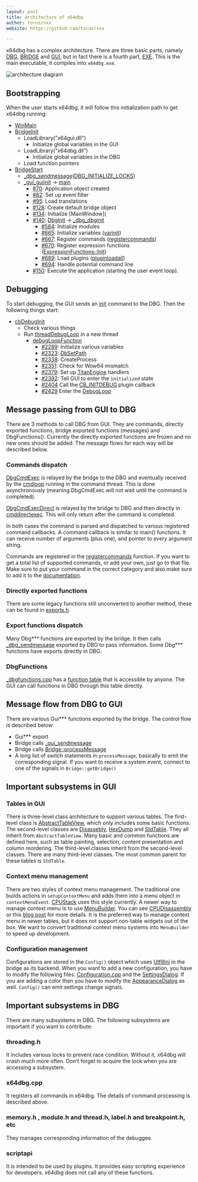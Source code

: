 ```yaml
---
layout: post
title: Architecture of x64dbg
author: torusrxxx
website: https://github.com/torusrxxx

---
```


x64dbg has a complex architecture. There are three basic parts, namely [DBG](https://github.com/x64dbg/x64dbg/tree/7eecb558a02defe2739623117995ab78dc5c3c67/src/dbg), [BRIDGE](https://github.com/x64dbg/x64dbg/tree/7eecb558a02defe2739623117995ab78dc5c3c67/src/bridge) and [GUI](https://github.com/x64dbg/x64dbg/tree/7eecb558a02defe2739623117995ab78dc5c3c67/src/gui), but in fact there is a fourth part, [EXE](https://github.com/x64dbg/x64dbg/tree/7eecb558a02defe2739623117995ab78dc5c3c67/src/exe). This is the main executable, it compiles into `x64dbg.exe`.

![architecture diagram](https://i.imgur.com/DatgCBa.png)

## Bootstrapping

When the user starts x64dbg, it will follow this initialization path to get x64dbg running:

- [WinMain](https://github.com/x64dbg/x64dbg/blob/7eecb558a02defe2739623117995ab78dc5c3c67/src/exe/x64dbg_exe.cpp#L26)
- [BridgeInit](https://github.com/x64dbg/x64dbg/blob/7eecb558a02defe2739623117995ab78dc5c3c67/src/bridge/bridgemain.cpp#L45)
  - LoadLibrary("x64gui.dll")
    - Initialize global variables in the GUI
  - LoadLibrary("x64dbg.dll")
    - Initialize global variables in the DBG
  - Load function pointers
- [BridgeStart](https://github.com/x64dbg/x64dbg/blob/7eecb558a02defe2739623117995ab78dc5c3c67/src/bridge/bridgemain.cpp#L98)
  - [_dbg_sendmessage](https://github.com/x64dbg/x64dbg/blob/7eecb558a02defe2739623117995ab78dc5c3c67/src/dbg/_exports.cpp#L713)([DBG_INITIALIZE_LOCKS](https://github.com/x64dbg/x64dbg/blob/7eecb558a02defe2739623117995ab78dc5c3c67/src/dbg/_exports.cpp#L1212))
  - [_gui_guiinit](https://github.com/x64dbg/x64dbg/blob/7eecb558a02defe2739623117995ab78dc5c3c67/src/gui/Src/Bridge/Bridge.cpp#L678) -> [main](https://github.com/x64dbg/x64dbg/blob/7eecb558a02defe2739623117995ab78dc5c3c67/src/gui/Src/main.cpp#L67)
    - [#70](https://github.com/x64dbg/x64dbg/blob/7eecb558a02defe2739623117995ab78dc5c3c67/src/gui/Src/main.cpp#L70): Application object created
    - [#82](https://github.com/x64dbg/x64dbg/blob/7eecb558a02defe2739623117995ab78dc5c3c67/src/gui/Src/main.cpp#L82): Set up event filter
    - [#95](https://github.com/x64dbg/x64dbg/blob/7eecb558a02defe2739623117995ab78dc5c3c67/src/gui/Src/main.cpp#L95): Load translations
    - [#128](https://github.com/x64dbg/x64dbg/blob/7eecb558a02defe2739623117995ab78dc5c3c67/src/gui/Src/main.cpp#L128): Create default bridge object
    - [#134](https://github.com/x64dbg/x64dbg/blob/7eecb558a02defe2739623117995ab78dc5c3c67/src/gui/Src/main.cpp#L134): Initialize [MainWindow](
    - [#140](https://github.com/x64dbg/x64dbg/blob/7eecb558a02defe2739623117995ab78dc5c3c67/src/gui/Src/main.cpp#L140): [DbgInit]() -> [_dbg_dbginit](https://github.com/x64dbg/x64dbg/blob/7eecb558a02defe2739623117995ab78dc5c3c67/src/dbg/x64dbg.cpp#L582)
      - [#584](https://github.com/x64dbg/x64dbg/blob/7eecb558a02defe2739623117995ab78dc5c3c67/src/dbg/x64dbg.cpp#L584): Initialize modules
      - [#665](https://github.com/x64dbg/x64dbg/blob/7eecb558a02defe2739623117995ab78dc5c3c67/src/dbg/x64dbg.cpp#L665): Initialize variables ([varinit](https://github.com/x64dbg/x64dbg/blob/7eecb558a02defe2739623117995ab78dc5c3c67/src/dbg/variable.cpp#L60))
      - [#667](https://github.com/x64dbg/x64dbg/blob/7eecb558a02defe2739623117995ab78dc5c3c67/src/dbg/x64dbg.cpp#L667): Register commands ([registercommands](https://github.com/x64dbg/x64dbg/blob/7eecb558a02defe2739623117995ab78dc5c3c67/src/dbg/x64dbg.cpp#L80))
      - [#670](https://github.com/x64dbg/x64dbg/blob/7eecb558a02defe2739623117995ab78dc5c3c67/src/dbg/x64dbg.cpp#L670): Register expression functions ([ExpressionFunctions::Init](https://github.com/x64dbg/x64dbg/blob/7eecb558a02defe2739623117995ab78dc5c3c67/src/dbg/expressionfunctions.cpp#L41))
      - [#689](https://github.com/x64dbg/x64dbg/blob/7eecb558a02defe2739623117995ab78dc5c3c67/src/dbg/x64dbg.cpp#L689): Load plugins ([pluginloadall](https://github.com/x64dbg/x64dbg/blob/7eecb558a02defe2739623117995ab78dc5c3c67/src/dbg/plugin_loader.cpp#L361))
      - [#694](https://github.com/x64dbg/x64dbg/blob/7eecb558a02defe2739623117995ab78dc5c3c67/src/dbg/x64dbg.cpp#L694): Handle potential command line
    - [#150](https://github.com/x64dbg/x64dbg/blob/7eecb558a02defe2739623117995ab78dc5c3c67/src/gui/Src/main.cpp#L150): Execute the application (starting the user event loop). 

## Debugging

To start debugging, the GUI sends an [init](http://help.x64dbg.com/en/latest/commands/debug-control/InitDebug.html) command to the DBG. Then the following things start:

- [cbDebugInit](https://github.com/x64dbg/x64dbg/blob/7eecb558a02defe2739623117995ab78dc5c3c67/src/dbg/commands/cmd-debug-control.cpp#L26)
  - Check various things
  - Run [threadDebugLoop](https://github.com/x64dbg/x64dbg/blob/7eecb558a02defe2739623117995ab78dc5c3c67/src/dbg/debugger.cpp#L2484) in a new thread
    - [debugLoopFunction](https://github.com/x64dbg/x64dbg/blob/7eecb558a02defe2739623117995ab78dc5c3c67/src/dbg/debugger.cpp#L2292)
      - [#2289](https://github.com/x64dbg/x64dbg/blob/7eecb558a02defe2739623117995ab78dc5c3c67/src/dbg/debugger.cpp#L2298): Initialize various variables
      - [#2323](https://github.com/x64dbg/x64dbg/blob/7eecb558a02defe2739623117995ab78dc5c3c67/src/dbg/debugger.cpp#L2323): [DbSetPath](https://github.com/x64dbg/x64dbg/blob/7eecb558a02defe2739623117995ab78dc5c3c67/src/dbg/database.cpp#L268)
      - [#2338](https://github.com/x64dbg/x64dbg/blob/7eecb558a02defe2739623117995ab78dc5c3c67/src/dbg/debugger.cpp#L2338): CreateProcess
      - [#2351](https://github.com/x64dbg/x64dbg/blob/7eecb558a02defe2739623117995ab78dc5c3c67/src/dbg/debugger.cpp#L2351): Check for Wow64 mismatch
      - [#2379](https://github.com/x64dbg/x64dbg/blob/7eecb558a02defe2739623117995ab78dc5c3c67/src/dbg/debugger.cpp#L2379): Set up [TitanEngine](https://bitbucket.org/titanengineupdate/titanengine-update) handlers
      - [#2392](https://github.com/x64dbg/x64dbg/blob/7eecb558a02defe2739623117995ab78dc5c3c67/src/dbg/debugger.cpp#L2392): Tell GUI to enter the `initialized` state
      - [#2404](https://github.com/x64dbg/x64dbg/blob/7eecb558a02defe2739623117995ab78dc5c3c67/src/dbg/debugger.cpp#L2404) Call the [CB_INITDEBUG]() plugin callback
      - [#2429](https://github.com/x64dbg/x64dbg/blob/7eecb558a02defe2739623117995ab78dc5c3c67/src/dbg/debugger.cpp#L2429) Enter the [DebugLoop](https://bitbucket.org/titanengineupdate/titanengine-update/src/e089f4af41a461b69017db3750f79fbaed1008df/TitanEngine/TitanEngine.Debugger.DebugLoop.cpp?at=master&fileviewer=file-view-default#TitanEngine.Debugger.DebugLoop.cpp-17)

## Message passing from GUI to DBG

There are 3 methods to call DBG from GUI. They are commands, directly exported functions, bridge exported functions (messages) and DbgFunctions(). Currently the directly exported functions are frozen and no new ones should be added. The message flows for each way will be described below.

### Commands dispatch

[DbgCmdExec](https://github.com/x64dbg/x64dbg/blob/7eecb558a02defe2739623117995ab78dc5c3c67/src/bridge/bridgemain.cpp#L301) is relayed by the bridge to the DBG and eventually received by the [cmdloop](https://github.com/x64dbg/x64dbg/blob/7eecb558a02defe2739623117995ab78dc5c3c67/src/dbg/command.cpp#L222) running in the command thread. This is done asynchronously (meaning DbgCmdExec will not wait until the command is completed).

[DbgCmdExecDirect](https://github.com/x64dbg/x64dbg/blob/7eecb558a02defe2739623117995ab78dc5c3c67/src/bridge/bridgemain.cpp#L489) is relayed by the bridge to DBG and then directly in [cmddirectexec](https://github.com/x64dbg/x64dbg/blob/7eecb558a02defe2739623117995ab78dc5c3c67/src/dbg/command.cpp#L288). This will only return after the command is completed.

In both cases the command is parsed and dispatched to various registered command callbacks. A command callback is similar to main() functions. It can receive number of arguments (plus one), and pointer to every argument string.

Commands are registered in the [registercommands](https://github.com/x64dbg/x64dbg/blob/7eecb558a02defe2739623117995ab78dc5c3c67/src/dbg/x64dbg.cpp#L80) function. If you want to get a total list of supported commands, or add your own, just go to that file. Make sure to put your command in the correct category and also make sure to add it to the [documentation](https://github.com/x64dbg/docs).

### Directly exported functions

There are some legacy functions still unconverted to another method, these can be found in [exports.h](https://github.com/x64dbg/x64dbg/blob/7eecb558a02defe2739623117995ab78dc5c3c67/src/dbg/_exports.h).

### Export functions dispatch

Many Dbg\*\*\* functions are exported by the bridge. It then calls [_dbg_sendmessage](https://github.com/x64dbg/x64dbg/blob/7eecb558a02defe2739623117995ab78dc5c3c67/src/dbg/_exports.cpp#L713) exported by DBG to pass information. Some Dbg\*\*\* functions have exports directly in DBG.

### DbgFunctions

[_dbgfunctions.cpp](https://github.com/x64dbg/x64dbg/blob/7eecb558a02defe2739623117995ab78dc5c3c67/src/dbg/_dbgfunctions.cpp) has a [function table](https://github.com/x64dbg/x64dbg/blob/7eecb558a02defe2739623117995ab78dc5c3c67/src/dbg/_dbgfunctions.h#L153) that is accessible by anyone. The GUI can call functions in DBG through this table directly.

## Message flow from DBG to GUI

There are various Gui\*\*\* functions exported by the bridge. The control flow is described below:

- Gui\*\*\* export
- Bridge calls [_gui_sendmessage](https://github.com/x64dbg/x64dbg/blob/7eecb558a02defe2739623117995ab78dc5c3c67/src/gui/Src/Bridge/Bridge.cpp#L683)
- Bridge calls [Bridge::processMessage](https://github.com/x64dbg/x64dbg/blob/7eecb558a02defe2739623117995ab78dc5c3c67/src/gui/Src/Bridge/Bridge.cpp#L81)
- A long list of switch statements in `processMessage`, basically to emit the corresponding signal. If you want to receive a system event, connect to one of the signals in `Bridge::getBridge()`

## Important subsystems in GUI

### Tables in GUI

There is three-level class architecture to support various tables. The first-level class is [AbstractTableView](https://github.com/x64dbg/x64dbg/blob/7eecb558a02defe2739623117995ab78dc5c3c67/src/gui/Src/BasicView/AbstractTableView.cpp), which only includes some basic functions. The second-level classes are [Disassebly](https://github.com/x64dbg/x64dbg/blob/7eecb558a02defe2739623117995ab78dc5c3c67/src/gui/Src/BasicView/Disassembly.cpp), [HexDump](https://github.com/x64dbg/x64dbg/blob/7eecb558a02defe2739623117995ab78dc5c3c67/src/gui/Src/BasicView/HexDump.cpp) and [StdTable](https://github.com/x64dbg/x64dbg/blob/7eecb558a02defe2739623117995ab78dc5c3c67/src/gui/Src/BasicView/StdTable.cpp). They all inherit from `AbstractTableView`. Many basic and common functions are defined here, such as table painting, selection, content presentation and column reordering. The third-level classes inherit from the second-level classes. There are many third-level classes. The most common parent for these tables is `StdTable`.

### Context menu management

There are two styles of context menu management. The traditional one builds actions in `setupContextMenu` and adds them into a menu object in `contextMenuEvent`. [CPUStack](https://github.com/x64dbg/x64dbg/blob/7eecb558a02defe2739623117995ab78dc5c3c67/src/gui/Src/Gui/CPUStack.cpp) uses this style currently. A newer way to manage context menu is to use [MenuBuilder](https://github.com/x64dbg/x64dbg/blob/7eecb558a02defe2739623117995ab78dc5c3c67/src/gui/Src/Utils/MenuBuilder.h). You can see [CPUDisassembly](https://github.com/x64dbg/x64dbg/blob/7eecb558a02defe2739623117995ab78dc5c3c67/src/gui/Src/Gui/CPUDisassembly.cpp) or this [blog post](http://mrexodia.cf/x64dbg/2016/02/03/Dynamic-menu-builder) for more details. It is the preferred way to manage context menu in newer tables, but it does not support non-table widgets out of the box. We want to convert traditional context menu systems into `MenuBuilder` to speed up development.

### Configuration management

Configurations are stored in the `Config()` object which uses [Utf8Ini](https://github.com/mrexodia/Utf8Ini) in the bridge as its backend. When you want to add a new configuration, you have to modify the following files: [Configuration.cpp](https://github.com/x64dbg/x64dbg/blob/7eecb558a02defe2739623117995ab78dc5c3c67/src/gui/Src/Utils/Configuration.cpp) and the [SettingsDialog](https://github.com/x64dbg/x64dbg/blob/7eecb558a02defe2739623117995ab78dc5c3c67/src/gui/Src/Gui/SettingsDialog.cpp). If you are adding a color then you have to modify the [AppearanceDialog](https://github.com/x64dbg/x64dbg/blob/7eecb558a02defe2739623117995ab78dc5c3c67/src/gui/Src/Gui/AppearanceDialog.cpp) as well. `Config()` can emit settings change signals.

## Important subsystems in DBG

There are many subsystems in DBG. The following subsystems are important if you want to contribute:

### threading.h

It includes various locks to prevent race condition. Without it, x64dbg will crash much more often. Don't forget to acquire the lock when you are accessing a subsystem.

### x64dbg.cpp

It registers all commands in x64dbg. The details of command processing is described above.

### memory.h , module.h and thread.h, label.h and breakpoint.h, etc

They manages corresponding information of the debuggee.

### scriptapi

It is intended to be used by plugins. It provides easy scripting experience for developers. x64dbg does not call any of these functions.
